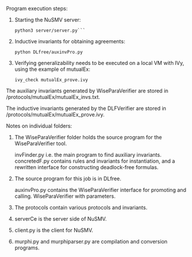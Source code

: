 Program execution steps:

1. Starting the NuSMV server:

    ```cd /serverCe
    python3 server/server.py```

2. Inductive invariants for obtaining agreements:

    ```python DLfree/auxinvPro.py```

3. Verifying generalizability needs to be executed on a local VM with IVy, using the example of mutualEx:

    ```ivy_check mutualEx_prove.ivy```



The auxiliary invariants generated by WiseParaVerifier are stored in /protocols/mutualEx/mutualEx_invs.txt.

The inductive invariants generated by the DLFVerifier are stored in /protocols/mutualEx/mutualEx_prove.ivy.



Notes on individual folders:

1. The WiseParaVerifier folder holds the source program for the WiseParaVerifier tool.

    invFinder.py i.e. the main program to find auxiliary invariants.
    concretedF.py contains rules and invariants for instantiation, and a rewritten interface for constructing deadlock-free formulas.

2. The source program for this job is in DLfree.

   auxinvPro.py contains the WiseParaVerifier interface for promoting and calling. WiseParaVerifier with parameters.

4. The protocols contain various protocols and invariants.

5. serverCe is the server side of NuSMV.

6. client.py is the client for NuSMV.

7. murphi.py and murphiparser.py are compilation and conversion programs.
